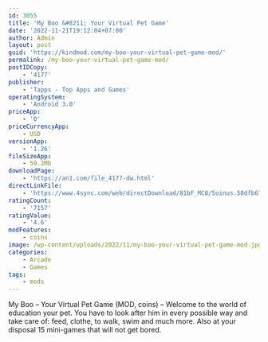 ```yaml
---
id: 3055
title: 'My Boo &#8211; Your Virtual Pet Game'
date: '2022-11-21T19:12:04+07:00'
author: Admin
layout: post
guid: 'https://kindmod.com/my-boo-your-virtual-pet-game-mod/'
permalink: /my-boo-your-virtual-pet-game-mod/
postIDCopy:
    - '4177'
publisher:
    - 'Tapps - Top Apps and Games'
operatingSystem:
    - 'Android 3.0'
priceApp:
    - '0'
priceCurrencyApp:
    - USD
versionApp:
    - '1.26'
fileSizeApp:
    - 59.2Mb
downloadPage:
    - 'https://an1.com/file_4177-dw.html'
directLinkFile:
    - 'https://www.4sync.com/web/directDownload/81bF_MC0/5oinus.58dfb67a90ebf382f83675853f2cb442'
ratingCount:
    - '7157'
ratingValue:
    - '4.6'
modFeatures:
    - coins
image: /wp-content/uploads/2022/11/my-boo-your-virtual-pet-game-mod.jpg
categories:
    - Arcade
    - Games
tags:
    - mods
---
```


My Boo – Your Virtual Pet Game (MOD, coins) – Welcome to the world of education your pet. You have to look after him in every possible way and take care of: feed, clothe, to walk, swim and much more. Also at your disposal 15 mini-games that will not get bored.